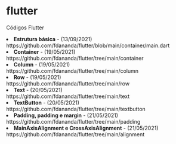 # flutter

Códigos Flutter
<li><b>Estrutura básica</b> - (13/09/2021)<br>https://github.com/fdananda/flutter/blob/main/container/main.dart</li>
<li><b>Container</b> - (19/05/2021)<br>https://github.com/fdananda/flutter/tree/main/container</li>
<li><b>Column</b> - (19/05/2021)<br>https://github.com/fdananda/flutter/tree/main/column</li>
<li><b>Row</b> - (19/05/2021)<br>https://github.com/fdananda/flutter/tree/main/row</li>
<li><b>Text</b> - (20/05/2021)<br>https://github.com/fdananda/flutter/tree/main/text</li>
<li><b>TextButton</b> - (20/05/2021)<br>https://github.com/fdananda/flutter/tree/main/textbutton</li>
<li><b>Padding, padding e margin</b> - (21/05/2021)<br>https://github.com/fdananda/flutter/tree/main/padding</li>
<li><b>MainAxisAlignment e CrossAxisAlignment</b> - (21/05/2021)<br>https://github.com/fdananda/flutter/tree/main/alignment</li>
